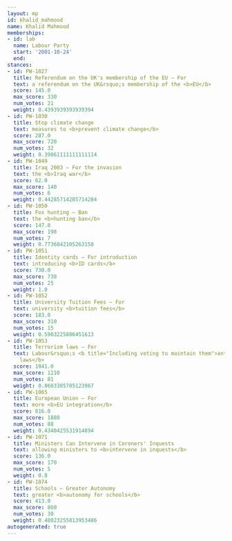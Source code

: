 ```yaml
---
layout: mp
id: khalid_mahmood
name: Khalid Mahmood
memberships:
- id: lab
  name: Labour Party
  start: '2001-10-24'
  end: 
stances:
- id: PW-1027
  title: Referendum on the UK's membership of the EU — For
  text: a referendum on the UK&rsquo;s membership of the <b>EU</b>
  score: 145.0
  max_score: 330
  num_votes: 21
  weight: 0.4393939393939394
- id: PW-1030
  title: Stop climate change
  text: measures to <b>prevent climate change</b>
  score: 287.0
  max_score: 720
  num_votes: 32
  weight: 0.39861111111111114
- id: PW-1049
  title: Iraq 2003 — For the invasion
  text: the <b>Iraq war</b>
  score: 62.0
  max_score: 140
  num_votes: 6
  weight: 0.44285714285714284
- id: PW-1050
  title: Fox hunting — Ban
  text: the <b>hunting ban</b>
  score: 147.0
  max_score: 190
  num_votes: 7
  weight: 0.7736842105263158
- id: PW-1051
  title: Identity cards — For introduction
  text: introducing <b>ID cards</b>
  score: 730.0
  max_score: 730
  num_votes: 25
  weight: 1.0
- id: PW-1052
  title: University Tuition Fees — For
  text: university <b>tuition fees</b>
  score: 183.0
  max_score: 310
  num_votes: 15
  weight: 0.5903225806451613
- id: PW-1053
  title: Terrorism laws — For
  text: Labour&rsquo;s <b title="Including voting to maintain them">anti-terrorism
    laws</b>
  score: 1041.0
  max_score: 1210
  num_votes: 81
  weight: 0.8603305785123967
- id: PW-1065
  title: European Union — For
  text: more <b>EU integration</b>
  score: 816.0
  max_score: 1880
  num_votes: 88
  weight: 0.4340425531914894
- id: PW-1071
  title: Ministers Can Intervene in Coroners' Inquests
  text: allowing ministers to <b>intervene in inquests</b>
  score: 136.0
  max_score: 170
  num_votes: 5
  weight: 0.8
- id: PW-1074
  title: Schools — Greater Autonomy
  text: greater <b>autonomy for schools</b>
  score: 413.0
  max_score: 860
  num_votes: 30
  weight: 0.48023255813953486
autogenerated: true
---
```

